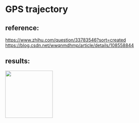 # GPS trajectory

## reference:

https://www.zhihu.com/question/33783546?sort=created
https://blog.csdn.net/wwqnmdhmp/article/details/108558844

## results:

<img src="https://github.com/GoogolplexGoodenough/GPS_trajectory/result.png"  width="150"  height="150"/>
